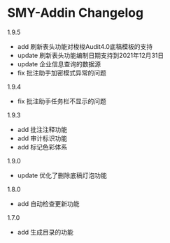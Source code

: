 SMY-Addin Changelog
===========================================
1.9.5
   - add 刷新表头功能对梭梭Audit4.0底稿模板的支持
   - update 刷新表头功能编制日期支持到2021年12月31日
   - update 企业信息查询的数据源
   - fix 批注助手加密模式异常的问题

1.9.4
   - fix 批注助手任务栏不显示的问题

1.9.3
   - add 批注注释功能
   - add 审计标识功能
   - add 标记色彩体系

1.9.0
   - update 优化了删除底稿灯泡功能

1.8.0
   - add 自动检查更新功能

1.7.0
   - add  生成目录的功能
